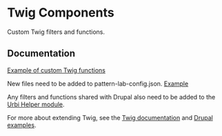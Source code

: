 # Twig Components

Custom Twig filters and functions.

## Documentation
[Example of custom Twig functions](https://github.com/pattern-lab/patternlab-node/blob/dev/packages/edition-twig/alter-twig.php)

New files need to be added to pattern-lab-config.json. [Example](https://github.com/pattern-lab/patternlab-node/blob/dev/packages/edition-twig/patternlab-config.json#L48-L56)

Any filters and functions shared with Drupal also need to be added to the [Urbi Helper module](../../urbi_helper/src/TwigExtension/UrbiExtensionLoader.php).

For more about extending Twig, see the [Twig documentation](https://twig.symfony.com/doc/2.x/advanced.html) and [Drupal examples](https://api.drupal.org/api/drupal/core%21modules%21system%21tests%21modules%21twig_extension_test%21src%21TwigExtension%21TestExtension.php/9).
